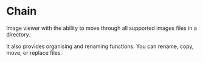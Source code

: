 Chain
=====

Image viewer with the ability to move through all supported images files in a directory.

It also provides organising and renaming functions. You can rename, copy, move, or replace files.
